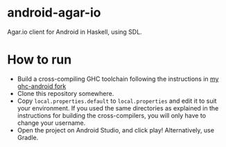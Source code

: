 # android-agar-io
Agar.io client for Android in Haskell, using SDL.

# How to run
- Build a cross-compiling GHC toolchain following the instructions in
  [my ghc-android fork](https://github.com/rhaps0dy/ghc-android)
- Clone this repository somewhere.
- Copy `local.properties.default` to `local.properties` and edit it to suit
  your environment. If you used the same directories as explained in the
  instructions for building the cross-compilers, you will only have to change
  your username.
- Open the project on Android Studio, and click play! Alternatively, use Gradle.
